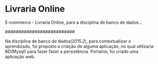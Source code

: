 # Livraria Online
E-commerce - Livraria Online, para a disciplina de banco de dados...

########################## 

Na disciplina de banco de dados(2015.2), para contextualizar o aprendizado, foi proposto a criação de alguma aplicação, no qual utilizaria BD(Mysql) para fazer fazer a persistência. Portanto, foi criado uma aplicação web.
